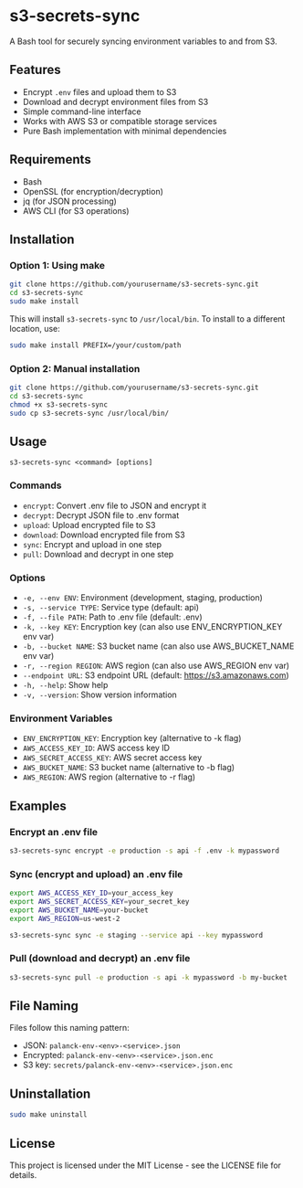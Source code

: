 # s3-secrets-sync

A Bash tool for securely syncing environment variables to and from S3.

## Features

- Encrypt `.env` files and upload them to S3
- Download and decrypt environment files from S3
- Simple command-line interface
- Works with AWS S3 or compatible storage services
- Pure Bash implementation with minimal dependencies

## Requirements

- Bash
- OpenSSL (for encryption/decryption)
- jq (for JSON processing)
- AWS CLI (for S3 operations)

## Installation

### Option 1: Using make

```bash
git clone https://github.com/yourusername/s3-secrets-sync.git
cd s3-secrets-sync
sudo make install
```

This will install `s3-secrets-sync` to `/usr/local/bin`. To install to a different location, use:

```bash
sudo make install PREFIX=/your/custom/path
```

### Option 2: Manual installation

```bash
git clone https://github.com/yourusername/s3-secrets-sync.git
cd s3-secrets-sync
chmod +x s3-secrets-sync
sudo cp s3-secrets-sync /usr/local/bin/
```

## Usage

```
s3-secrets-sync <command> [options]
```

### Commands

- `encrypt`: Convert .env file to JSON and encrypt it
- `decrypt`: Decrypt JSON file to .env format
- `upload`: Upload encrypted file to S3
- `download`: Download encrypted file from S3
- `sync`: Encrypt and upload in one step
- `pull`: Download and decrypt in one step

### Options

- `-e, --env ENV`: Environment (development, staging, production)
- `-s, --service TYPE`: Service type (default: api)
- `-f, --file PATH`: Path to .env file (default: .env)
- `-k, --key KEY`: Encryption key (can also use ENV_ENCRYPTION_KEY env var)
- `-b, --bucket NAME`: S3 bucket name (can also use AWS_BUCKET_NAME env var)
- `-r, --region REGION`: AWS region (can also use AWS_REGION env var)
- `--endpoint URL`: S3 endpoint URL (default: https://s3.amazonaws.com)
- `-h, --help`: Show help
- `-v, --version`: Show version information

### Environment Variables

- `ENV_ENCRYPTION_KEY`: Encryption key (alternative to -k flag)
- `AWS_ACCESS_KEY_ID`: AWS access key ID
- `AWS_SECRET_ACCESS_KEY`: AWS secret access key
- `AWS_BUCKET_NAME`: S3 bucket name (alternative to -b flag)
- `AWS_REGION`: AWS region (alternative to -r flag)

## Examples

### Encrypt an .env file

```bash
s3-secrets-sync encrypt -e production -s api -f .env -k mypassword
```

### Sync (encrypt and upload) an .env file

```bash
export AWS_ACCESS_KEY_ID=your_access_key
export AWS_SECRET_ACCESS_KEY=your_secret_key
export AWS_BUCKET_NAME=your-bucket
export AWS_REGION=us-west-2

s3-secrets-sync sync -e staging --service api --key mypassword
```

### Pull (download and decrypt) an .env file

```bash
s3-secrets-sync pull -e production -s api -k mypassword -b my-bucket
```

## File Naming

Files follow this naming pattern:
- JSON: `palanck-env-<env>-<service>.json`
- Encrypted: `palanck-env-<env>-<service>.json.enc`
- S3 key: `secrets/palanck-env-<env>-<service>.json.enc`

## Uninstallation

```bash
sudo make uninstall
```

## License

This project is licensed under the MIT License - see the LICENSE file for details.
